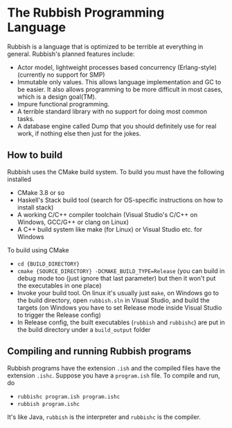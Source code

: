 # The Rubbish Programming Language
Rubbish is a language that is optimized to be terrible at everything in general. Rubbish's planned features include:
* Actor model, lightweight processes based concurrency (Erlang-style) (currently no support for SMP)
* Immutable only values. This allows language implementation and GC to be easier. It also allows programming to be more difficult in most cases, which is a design goal(TM).
* Impure functional programming.
* A terrible standard library with no support for doing most common tasks.
* A database engine called Dump that you should definitely use for real work, if nothing else then just for the jokes.

## How to build
Rubbish uses the CMake build system. To build you must have the following installed
* CMake 3.8 or so
* Haskell's Stack build tool (search for OS-specific instructions on how to install stack)
* A working C/C++ compiler toolchain (Visual Studio's C/C++ on Windows, GCC/G++ or clang on Linux)
* A C++ build system like make (for Linux) or Visual Studio etc. for Windows

To build using CMake
* `cd {BUILD_DIRECTORY}`
* `cmake {SOURCE_DIRECTORY} -DCMAKE_BUILD_TYPE=Release` (you can build in debug mode too (just ignore that last parameter) but then it won't put the executables in one place)
* Invoke your build tool. On linux it's usually just `make`, on Windows go to the build directory, open `rubbish.sln` in Visual Studio, and build the targets (on Windows you have to set Release mode inside Visual Studio to trigger the Release config)
* In Release config, the built executables (`rubbish` and `rubbishc`) are put in the build directory under a `build_output` folder

## Compiling and running Rubbish programs
Rubbish programs have the extension `.ish` and the compiled files have the extension `.ishc`. Suppose you have a `program.ish` file. To compile and run, do
* `rubbishc program.ish program.ishc`
* `rubbish program.ishc`

It's like Java, `rubbish` is the interpreter and `rubbishc` is the compiler.